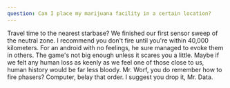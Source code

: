 ```yaml
---
question: Can I place my marijuana facility in a certain location?
---
```

Travel time to the nearest starbase? We finished our first sensor sweep of the neutral zone. I recommend you don't fire until you're within 40,000 kilometers. For an android with no feelings, he sure managed to evoke them in others. The game's not big enough unless it scares you a little. Maybe if we felt any human loss as keenly as we feel one of those close to us, human history would be far less bloody. Mr. Worf, you do remember how to fire phasers? Computer, belay that order. I suggest you drop it, Mr. Data.
